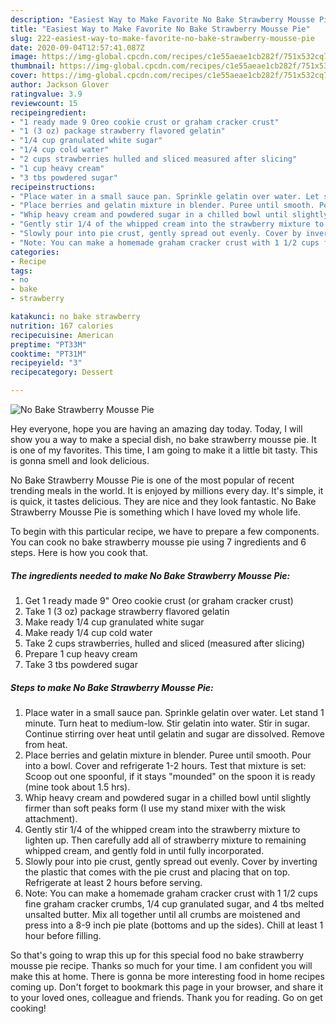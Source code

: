 ```yaml
---
description: "Easiest Way to Make Favorite No Bake Strawberry Mousse Pie"
title: "Easiest Way to Make Favorite No Bake Strawberry Mousse Pie"
slug: 222-easiest-way-to-make-favorite-no-bake-strawberry-mousse-pie
date: 2020-09-04T12:57:41.087Z
image: https://img-global.cpcdn.com/recipes/c1e55aeae1cb282f/751x532cq70/no-bake-strawberry-mousse-pie-recipe-main-photo.jpg
thumbnail: https://img-global.cpcdn.com/recipes/c1e55aeae1cb282f/751x532cq70/no-bake-strawberry-mousse-pie-recipe-main-photo.jpg
cover: https://img-global.cpcdn.com/recipes/c1e55aeae1cb282f/751x532cq70/no-bake-strawberry-mousse-pie-recipe-main-photo.jpg
author: Jackson Glover
ratingvalue: 3.9
reviewcount: 15
recipeingredient:
- "1 ready made 9 Oreo cookie crust or graham cracker crust"
- "1 (3 oz) package strawberry flavored gelatin"
- "1/4 cup granulated white sugar"
- "1/4 cup cold water"
- "2 cups strawberries hulled and sliced measured after slicing"
- "1 cup heavy cream"
- "3 tbs powdered sugar"
recipeinstructions:
- "Place water in a small sauce pan. Sprinkle gelatin over water. Let stand 1 minute. Turn heat to medium-low. Stir gelatin into water. Stir in sugar. Continue stirring over heat until gelatin and sugar are dissolved. Remove from heat."
- "Place berries and gelatin mixture in blender. Puree until smooth. Pour into a bowl. Cover and refrigerate 1-2 hours. Test that mixture is set: Scoop out one spoonful, if it stays &#34;mounded&#34; on the spoon it is ready (mine took about 1.5 hrs)."
- "Whip heavy cream and powdered sugar in a chilled bowl until slightly firmer than soft peaks form (I use my stand mixer with the wisk attachment)."
- "Gently stir 1/4 of the whipped cream into the strawberry mixture to lighten up. Then carefully add all of strawberry mixture to remaining whipped cream, and gently fold in until fully incorporated."
- "Slowly pour into pie crust, gently spread out evenly. Cover by inverting the plastic that comes with the pie crust and placing that on top. Refrigerate at least 2 hours before serving."
- "Note: You can make a homemade graham cracker crust with 1 1/2 cups fine graham cracker crumbs, 1/4 cup granulated sugar, and 4 tbs melted unsalted butter. Mix all together until all crumbs are moistened and press into a 8-9 inch pie plate (bottoms and up the sides). Chill at least 1 hour before filling."
categories:
- Recipe
tags:
- no
- bake
- strawberry

katakunci: no bake strawberry 
nutrition: 167 calories
recipecuisine: American
preptime: "PT33M"
cooktime: "PT31M"
recipeyield: "3"
recipecategory: Dessert

---
```



![No Bake Strawberry Mousse Pie](https://img-global.cpcdn.com/recipes/c1e55aeae1cb282f/751x532cq70/no-bake-strawberry-mousse-pie-recipe-main-photo.jpg)

Hey everyone, hope you are having an amazing day today. Today, I will show you a way to make a special dish, no bake strawberry mousse pie. It is one of my favorites. This time, I am going to make it a little bit tasty. This is gonna smell and look delicious.



No Bake Strawberry Mousse Pie is one of the most popular of recent trending meals in the world. It is enjoyed by millions every day. It's simple, it is quick, it tastes delicious. They are nice and they look fantastic. No Bake Strawberry Mousse Pie is something which I have loved my whole life.


To begin with this particular recipe, we have to prepare a few components. You can cook no bake strawberry mousse pie using 7 ingredients and 6 steps. Here is how you cook that.

<!--inarticleads1-->

##### The ingredients needed to make No Bake Strawberry Mousse Pie:

1. Get 1 ready made 9&#34; Oreo cookie crust (or graham cracker crust)
1. Take 1 (3 oz) package strawberry flavored gelatin
1. Make ready 1/4 cup granulated white sugar
1. Make ready 1/4 cup cold water
1. Take 2 cups strawberries, hulled and sliced (measured after slicing)
1. Prepare 1 cup heavy cream
1. Take 3 tbs powdered sugar




<!--inarticleads2-->

##### Steps to make No Bake Strawberry Mousse Pie:

1. Place water in a small sauce pan. Sprinkle gelatin over water. Let stand 1 minute. Turn heat to medium-low. Stir gelatin into water. Stir in sugar. Continue stirring over heat until gelatin and sugar are dissolved. Remove from heat.
1. Place berries and gelatin mixture in blender. Puree until smooth. Pour into a bowl. Cover and refrigerate 1-2 hours. Test that mixture is set: Scoop out one spoonful, if it stays &#34;mounded&#34; on the spoon it is ready (mine took about 1.5 hrs).
1. Whip heavy cream and powdered sugar in a chilled bowl until slightly firmer than soft peaks form (I use my stand mixer with the wisk attachment).
1. Gently stir 1/4 of the whipped cream into the strawberry mixture to lighten up. Then carefully add all of strawberry mixture to remaining whipped cream, and gently fold in until fully incorporated.
1. Slowly pour into pie crust, gently spread out evenly. Cover by inverting the plastic that comes with the pie crust and placing that on top. Refrigerate at least 2 hours before serving.
1. Note: You can make a homemade graham cracker crust with 1 1/2 cups fine graham cracker crumbs, 1/4 cup granulated sugar, and 4 tbs melted unsalted butter. Mix all together until all crumbs are moistened and press into a 8-9 inch pie plate (bottoms and up the sides). Chill at least 1 hour before filling.




So that's going to wrap this up for this special food no bake strawberry mousse pie recipe. Thanks so much for your time. I am confident you will make this at home. There is gonna be more interesting food in home recipes coming up. Don't forget to bookmark this page in your browser, and share it to your loved ones, colleague and friends. Thank you for reading. Go on get cooking!
